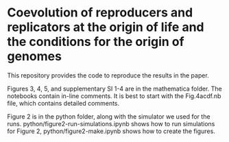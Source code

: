 # Coevolution of reproducers and replicators at the origin of life and the conditions for the origin of genomes

This repository provides the code to reproduce the results in the paper.

Figures 3, 4, 5, and supplementary SI 1-4 are in the mathematica folder. 
The notebooks contain in-line comments.
It is best to start with the Fig.4acdf.nb file, which contains detailed comments.

Figure 2 is in the python folder, along with the simulator we used for the runs.
python/figure2-run-simulations.ipynb shows how to run simulations for Figure 2, python/figure2-make.ipynb shows how to create the figures.
